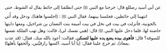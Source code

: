 عن أبي أسيد رضللع قال: خرجنا مع النبي ﷺ حتى انطلقنا إلى حائط يقال له الشوط، حتى انتهينا إلى حائطين، فجلسنا بينهما، فقال النبي ﷺ : (اجلسوا هاهنا)، ودخل وقد أُتي بالجونية، فأنزلت في بيت في نخل في بيت أميمة بنت النعمان بن شراحيل، ومعها دايتها حاضنة لها، فلما دخل عليها النبي ﷺ قال: (هبي نفسك لي)، قالت: وهل تهب الملكة نفسها للسوقة؟ قال: **فأهوى بيده يضع يده عليها لتسكن**، فقالت: أعوذ بالله منك، فقال: (قد عذت بمعاذ)، ثم خرج علينا فقال: (يا أبا أسيد، اكسها رازقيَّتين، وألحقها بأهلها).